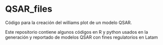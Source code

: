 # QSAR_files
Código para la creación del williams plot de un modelo QSAR. 

Este repositorio contiene algunos códigos en R y python usados en la generación y reportado de modelos QSAR con fines regulatorios en Latam

